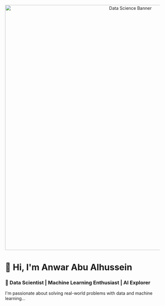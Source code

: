 
<p align="center">
  <img src="https://raw.githubusercontent.com/SaraAlhussein/SaraAlhussein/main/banner.png" alt="Data Science Banner" width="800"/>
</p>

# 👋 Hi, I'm Anwar Abu Alhussein

### 🚀 Data Scientist | Machine Learning Enthusiast | AI Explorer

I'm passionate about solving real-world problems with data and machine learning...

<!-- rest of the README -->
